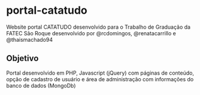 # portal-catatudo
Website portal CATATUDO desenvolvido para o Trabalho de Graduação da FATEC São Roque desenvolvido por @rcdomingos, @renatacarrillo e @thaismachado94

## Objetivo 
Portal desenvolvido em PHP, Javascript (jQuery) com páginas de conteúdo, opção de cadastro de usuário e área de administração com informações do banco de dados (MongoDb)
